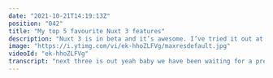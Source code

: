 ```yaml
---
date: "2021-10-21T14:19:13Z"
position: "042"
title: "My top 5 favourite Nuxt 3 features"
description: "Nuxt 3 is in beta and it’s awesome. I’ve tried it out at length and I have a couple of things to show you. These are my 5 favourite features Nuxt has to offer for your daily developer experience. \n\nhttps://v3.nuxtjs.org/\n\nFollow me here:\nWebsite: https://timbenniks.dev\nTwitter: https://twitter.com/timbenniks\nGithub: https://github.com/timbenniks"
image: "https://i.ytimg.com/vi/ek-hhoZLFVg/maxresdefault.jpg"
videoId: "ek-hhoZLFVg"
transcript: "next three is out yeah baby we have been waiting for a pretty long time but it's finally here and next to having like all these major features you've been hearing about you know using vit having few three composition api and typescript there's actually a bunch of other features that you might not have considered but that are really really really cool and they really help you in your daily life when you're working with nuxed all the time so in this video i want to give you my top five quality of life features that nux now also brings so let's dive in [Applause] [Music] [Applause] [Music] so i am sharing my screen now and so let's have a look at what's on this screen because what you can see there's a whole bunch of things going on with very little code and so there's a couple of things that i like about nox 3 that really helps the quality of life of the developer in such little code first of all we are in app.view which means you don't have to have a page you can just be app.view and that's it if you only have one page or one route and so now router the view router is actually not in there when you bundle which is great um of course if you want pages you can get those and we'll do that in a sec but first of all you can see their script setup which basically uses your composition api setup function and it's like a little shortcut and so every cons that you declare here works directly in your template and also as you can see there's an await here so it works with async await asynchronously directly which is super super handy and so now the next thing that i really like about how nux 3 works is like we have use fetch here that is just generally available and i am actually fetching api stuff and so as you can see here i have server slash api stuff and so in here i'm exporting just some json for now keeping it simple and if you're old enough like me you will understand what you're reading here anyways what this does it fetches the data from api stuff and puts it in the template which actually looks like this very simple stuff right but it actually gets a whole bunch better i like it so much more because what we can do now let's say um let me just find my browser i only want ros and not rachel's data here because if you're doing ssr for example um there will be a script tag with the state of the app that will then hydrate so if you want that to be as small as possible you don't want rachel and ross if you only want to see ross right so what you then can do is just go to my code here you can actually say i want to add some options here i want to only pick oops i want to only have ross and when we now check what that became is only ross but that means if you look in the code the window next only has ross here which is really cool because it now became much like super small and that's what we want less data over the wire and so that's really cool there's actually more you can also morph whatever you receive so i just did a quick copy paste there because it's a bit long for typing so you get the response and i just want to push them in an array rather than having an object and then it basically just name and message because that's what i did here right i want name and message and so it's a really nice way to actually transform the data that you get right there in your call and these are just these lovely quality of life things and it works really well okay on to the next alright so the next thing i really love is how you can add metadata to your page like your title description or gtags things like this and now in nox3 you can actually start doing this we can actually have a hat component and put a title inside i think it probably needs a capital t let me just check probably correct then end of the head let's see and there it is title that's super cool but because it's in the template we have this data prop here right so what if i actually want rachel's stuff in here so i can use your data rachel and there it is maybe we should just take a break and so that is just the quality of life of this is awesome it's so easy and we can also use meta which is yet another really cool composable that you just get because i kind of want to add some language to my body or maybe add a class and then the class should be probably ross and so now when we look at the stuff here the body has class ross and so you can do it on multiple different ways and that's just one of those things that really help out and it's yet again super great all right i'm back with the last thing that i want to talk to you about in this video today and that is how you can use pages and layouts and how super flexible that became now because actually they started using slots which is actually what few slots are meant to be i guess but that means you can use slots and scoped slots from within your pages and then into your layout which is really really strong and so when we now look at my code i've changed it a little bit from where it was before in my app.view i have now added something called a next page and with this component it now starts looking for a pages directory and in our case i have pages index and of course i'm also sending like a little paragraph here pushing stuff from the app.view which if you didn't have any layouts you could actually use app.view as your base layout you could add your header and footer in here for example but we're taking it a little bit further today so we're pushing stuff out and we're loading a next page so when we now go to index i have added a index page but i've also now said okay i want an extra layout as well so we have the next layout component and i'm wanting the custom layout that you can see here in layouts custom so lots of things going on and then so in this index page i actually just have a little image from people from friends why not and it's then loaded through the custom layout which is here so lots of things going on but let me just show you that in the html so we have our app.view we have our custom layout pushing some stuff and then we have our friends image from the guys in the lazy boys and so basically you can have multi-layered stuff but when it becomes super super interesting is when you start to use slots right because you can see in my custom layout here i have a slot but nothing prohibits me from doing this why not oops add a header slot right and then in my page why not go for a template yeah i just copy pasted that because it's so much typing which goes into the header slot where you add some data that goes then into the into the layout again and so now you have some header template content that i just put in from here and so you can kind of deal with the scope of what data these um slots are getting so it's going to be super simple now imagine you have a navigation in the header slot in your component you go to the blog page and you can just push another navigation where block is set to active so you don't really need to use um things with a router anymore with ifs and l's and checks and to set stuff active and stuff of course nux used to do that a little for you but this is so much easier and you can do so many different things with this and layouts just became super strong so next to the huge things that the nux team has delivered on like vit integration the nitro server the surface stuff that runs everywhere and all the amazing things like the you know the nox devtools and all the things actually i really would like to commend the next developer team to also think about the developer experience and give you these like seemingly smaller things that make our lives as developers so much happier and so i couldn't be more excited to get this thing to a bit more of a stable state so we can start using it i will probably have to rebuild my website yet again anyways that is life of someone who works with cool technology that constantly changes anyways thank you for watching and more next content is coming soon cheers"
---
```


